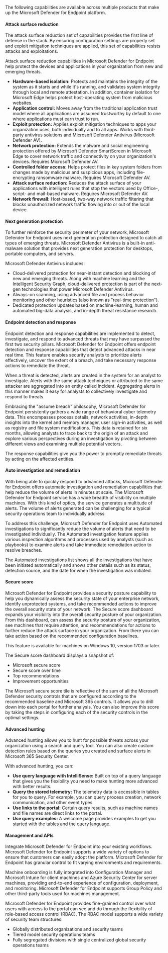 The following capabilities are available across multiple products that make up the Microsoft Defender for Endpoint platform.

#### Attack surface reduction

The attack surface reduction set of capabilities provides the first line of defense in the stack. By ensuring configuration settings are properly set and exploit mitigation techniques are applied, this set of capabilities resists attacks and exploitations.

Attack surface reduction capabilities in Microsoft Defender for Endpoint help protect the devices and applications in your organization from new and emerging threats.

 -  **Hardware-based isolation:** Protects and maintains the integrity of the system as it starts and while it's running, and validates system integrity through local and remote attestation. In addition, container isolation for Microsoft Edge helps protect host-operating system from malicious websites.
 -  **Application control:** Moves away from the traditional application trust model where all applications are assumed trustworthy by default to one where applications must earn trust to run.
 -  **Exploit protection:** Applies exploit mitigation techniques to apps your organization uses, both individually and to all apps. Works with third-party antivirus solutions and Microsoft Defender Antivirus (Microsoft Defender AV).
 -  **Network protection:** Extends the malware and social engineering protection offered by Microsoft Defender SmartScreen in Microsoft Edge to cover network traffic and connectivity on your organization's devices. Requires Microsoft Defender AV.
 -  **Controlled folder access:** Helps protect files in key system folders from changes made by malicious and suspicious apps, including file-encrypting ransomware malware. Requires Microsoft Defender AV.
 -  **Attack surface reduction:** Reduces the attack surface of your applications with intelligent rules that stop the vectors used by Office-, script- and mail-based malware. Requires Microsoft Defender AV.
 -  **Network firewall:** Host-based, two-way network traffic filtering that blocks unauthorized network traffic flowing into or out of the local device.

#### Next generation protection

To further reinforce the security perimeter of your network, Microsoft Defender for Endpoint uses next generation protection designed to catch all types of emerging threats. Microsoft Defender Antivirus is a built-in anti-malware solution that provides next generation protection for desktops, portable computers, and servers.

Microsoft Defender Antivirus includes:

 -  Cloud-delivered protection for near-instant detection and blocking of new and emerging threats. Along with machine learning and the Intelligent Security Graph, cloud-delivered protection is part of the next-gen technologies that power Microsoft Defender Antivirus.
 -  Always-on scanning, using advanced file and process behavior monitoring and other heuristics (also known as "real-time protection").
 -  Dedicated protection updates based on machine-learning, human and automated big-data analysis, and in-depth threat resistance research.

#### Endpoint detection and response

Endpoint detection and response capabilities are implemented to detect, investigate, and respond to advanced threats that may have surpassed the first two security pillars. Microsoft Defender for Endpoint offers endpoint detection and response capabilities that detect advanced attacks in near real time. This feature enables security analysts to prioritize alerts effectively, uncover the extent of a breach, and take necessary response actions to remediate the threat.

When a threat is detected, alerts are created in the system for an analyst to investigate. Alerts with the same attack techniques or attributed to the same attacker are aggregated into an entity called incident. Aggregating alerts in this manner makes it easy for analysts to collectively investigate and respond to threats.

Embracing the "assume breach" philosophy, Microsoft Defender for Endpoint persistently gathers a wide range of behavioral cyber telemetry data. This encompasses process details, network activities, in-depth insights into the kernel and memory manager, user sign-in activities, as well as registry and file system modifications. This data is retained for six months, allowing analysts to trace back to the origin of an attack and explore various perspectives during an investigation by pivoting between different views and examining multiple potential vectors.

The response capabilities give you the power to promptly remediate threats by acting on the affected entities.

#### Auto investigation and remediation

With being able to quickly respond to advanced attacks, Microsoft Defender for Endpoint offers automatic investigation and remediation capabilities that help reduce the volume of alerts in minutes at scale. The Microsoft Defender for Endpoint service has a wide breadth of visibility on multiple machines. With this kind of optics, the service generates a multitude of alerts. The volume of alerts generated can be challenging for a typical security operations team to individually address.

To address this challenge, Microsoft Defender for Endpoint uses Automated investigations to significantly reduce the volume of alerts that need to be investigated individually. The Automated investigation feature applies various inspection algorithms and processes used by analysts (such as playbooks) to examine alerts and take immediate remediation action to resolve breaches.

The Automated investigations list shows all the investigations that have been initiated automatically and shows other details such as its status, detection source, and the date for when the investigation was initiated.

#### Secure score

Microsoft Defender for Endpoint provides a security posture capability to help you dynamically assess the security state of your enterprise network, identify unprotected systems, and take recommended actions to improve the overall security state of your network. The Secure score dashboard expands your visibility into the overall security posture of your organization. From this dashboard, can assess the security posture of your organization, see machines that require attention, and recommendations for actions to further reduce the attack surface in your organization. From there you can take action based on the recommended configuration baselines.

This feature is available for machines on Windows 10, version 1703 or later.

The Secure score dashboard displays a snapshot of:

 -  Microsoft secure score
 -  Secure score over time
 -  Top recommendations
 -  Improvement opportunities

The Microsoft secure score tile is reflective of the sum of all the Microsoft Defender security controls that are configured according to the recommended baseline and Microsoft 365 controls. It allows you to drill down into each portal for further analysis. You can also improve this score by taking the steps in configuring each of the security controls in the optimal settings.

#### Advanced hunting

Advanced hunting allows you to hunt for possible threats across your organization using a search and query tool. You can also create custom detection rules based on the queries you created and surface alerts in Microsoft 365 Security Center.

With advanced hunting, you can:

 -  **Use query language with IntelliSense:** Built on top of a query language that gives you the flexibility you need to make hunting more advanced with better results.
 -  **Query the stored telemetry:** The telemetry data is accessible in tables for you to query. For example, you can query process creation, network communication, and other event types.
 -  **Use links to the portal:** Certain query results, such as machine names and file names are direct links to the portal.
 -  **Use query examples:** A welcome page provides examples to get you started with the tables and the query language.

#### Management and APIs

Integrate Microsoft Defender for Endpoint into your existing workflows. Microsoft Defender for Endpoint supports a wide variety of options to ensure that customers can easily adopt the platform. Microsoft Defender for Endpoint has granular control to fit varying environments and requirements.

Machine onboarding is fully integrated into Configuration Manager and Microsoft Intune for client machines and Azure Security Center for server machines, providing end-to-end experience of configuration, deployment, and monitoring. Microsoft Defender for Endpoint supports Group Policy and other third-party tools used for machines management.

Microsoft Defender for Endpoint provides fine-grained control over what users with access to the portal can see and do through the flexibility of role-based access control (RBAC). The RBAC model supports a wide variety of security team structures:

 -  Globally distributed organizations and security teams
 -  Tiered model security operations teams
 -  Fully segregated divisions with single centralized global security operations teams

